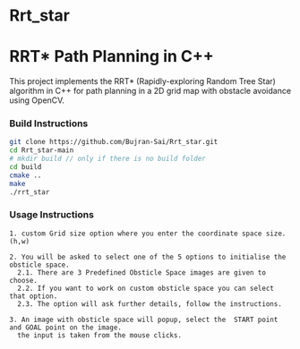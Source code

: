 # Rrt_star
# RRT* Path Planning in C++

This project implements the RRT* (Rapidly-exploring Random Tree Star) algorithm in C++ for path planning in a 2D grid map with 
obstacle avoidance using OpenCV.


### Build Instructions

```bash
git clone https://github.com/Bujran-Sai/Rrt_star.git
cd Rrt_star-main
# mkdir build // only if there is no build folder
cd build
cmake ..
make
./rrt_star
```

### Usage Instructions
```
1. custom Grid size option where you enter the coordinate space size.(h,w)

2. You will be asked to select one of the 5 options to initialise the obsticle space.
  2.1. There are 3 Predefined Obsticle Space images are given to choose.
  2.2. If you want to work on custom obsticle space you can select that option.
  2.3. The option will ask further details, follow the instructions.

3. An image with obsticle space will popup, select the  START point and GOAL point on the image.
  the input is taken from the mouse clicks.
```






